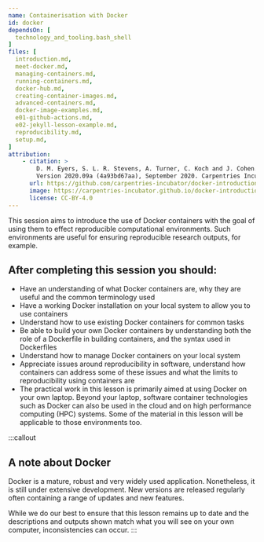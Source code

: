 ```yaml
---
name: Containerisation with Docker
id: docker
dependsOn: [
  technology_and_tooling.bash_shell
]
files: [
  introduction.md,
  meet-docker.md,
  managing-containers.md,
  running-containers.md,
  docker-hub.md,
  creating-container-images.md,
  advanced-containers.md,
  docker-image-examples.md,
  e01-github-actions.md,
  e02-jekyll-lesson-example.md,
  reproducibility.md,
  setup.md,
]
attribution: 
    - citation: >
        D. M. Eyers, S. L. R. Stevens, A. Turner, C. Koch and J. Cohen. "Reproducible computational environments using containers: Introduction to Docker".
        Version 2020.09a (4a93bd67aa), September 2020. Carpentries Incubator. 
      url: https://github.com/carpentries-incubator/docker-introduction
      image: https://carpentries-incubator.github.io/docker-introduction/assets/img/incubator-logo-blue.svg
      license: CC-BY-4.0
---
```


This session aims to introduce the use of Docker containers with the goal of
using them to effect reproducible computational environments. Such environments
are useful for ensuring reproducible research outputs, for example.

## After completing this session you should:
- Have an understanding of what Docker containers are, why they are useful and the common terminology used
- Have a working Docker installation on your local system to allow you to use containers
- Understand how to use existing Docker containers for common tasks
- Be able to build your own Docker containers by understanding both the role of a Dockerfile in building containers, and the syntax used in Dockerfiles
- Understand how to manage Docker containers on your local system
- Appreciate issues around reproducibility in software, understand how containers can address some of these issues and what the limits to reproducibility using containers are
- The practical work in this lesson is primarily aimed at using Docker on your own laptop. Beyond your laptop, software container technologies such as Docker can also be used in the cloud and on high performance computing (HPC) systems. Some of the material in this lesson will be applicable to those environments too.

:::callout
## A note about Docker

Docker is a mature, robust and very widely used application. Nonetheless, it is
still under extensive development. New versions are released regularly often
containing a range of updates and new features.

While we do our best to ensure that this lesson remains up to date and the
descriptions and outputs shown match what you will see on your own computer,
inconsistencies can occur.
:::

